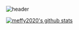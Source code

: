 ![header](https://capsule-render.vercel.app/api?type=waving&color=auto&height=200&section=header&text=방가방가&fontSize=90&animation=fadeIn&fontAlignY=38)

[![meffy2020's github stats](https://github-readme-stats.vercel.app/api?username=meffy2020)](https://github.com/meffy2020/github-readme-stats)

<!--
**meffy2020/meffy2020** is a ✨ _special_ ✨ repository because its `README.md` (this file) appears on your GitHub profile.

Here are some ideas to get you started:

- 🔭 I’m currently working on ...
- 🌱 I’m currently learning ...
- 👯 I’m looking to collaborate on ...
- 🤔 I’m looking for help with ...
- 💬 Ask me about ...
- 📫 How to reach me: ...
- 😄 Pronouns: ...
- ⚡ Fun fact: ...
-->
